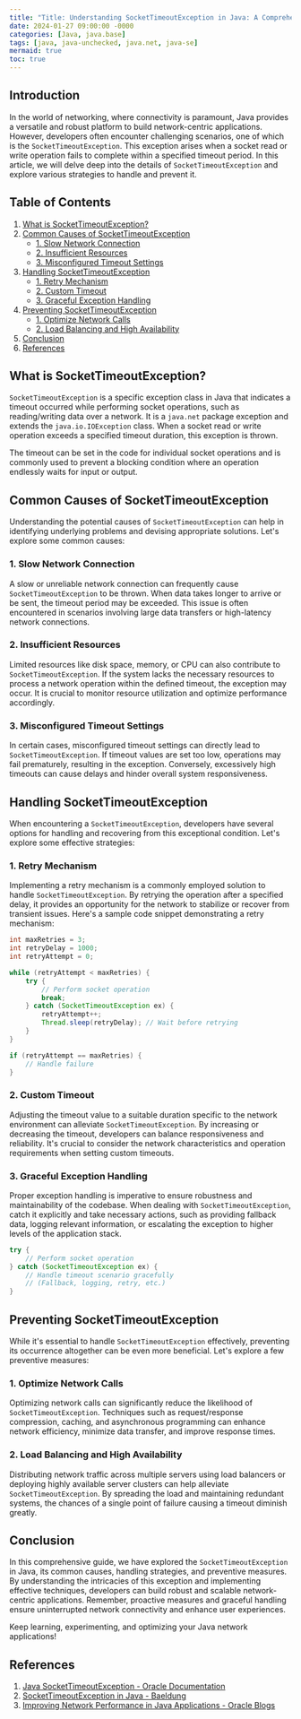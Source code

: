 ```yaml
---
title: "Title: Understanding SocketTimeoutException in Java: A Comprehensive Guide"
date: 2024-01-27 09:00:00 -0000
categories: [Java, java.base]
tags: [java, java-unchecked, java.net, java-se]
mermaid: true
toc: true
---
```



## Introduction
In the world of networking, where connectivity is paramount, Java provides a versatile and robust platform to build network-centric applications. However, developers often encounter challenging scenarios, one of which is the `SocketTimeoutException`. This exception arises when a socket read or write operation fails to complete within a specified timeout period. In this article, we will delve deep into the details of `SocketTimeoutException` and explore various strategies to handle and prevent it.

## Table of Contents
1. [What is SocketTimeoutException?](#what-is-sockettimeoutexception)
2. [Common Causes of SocketTimeoutException](#common-causes-of-sockettimeoutexception)
    * [1. Slow Network Connection](#1-slow-network-connection)
    * [2. Insufficient Resources](#2-insufficient-resources)
    * [3. Misconfigured Timeout Settings](#3-misconfigured-timeout-settings)
3. [Handling SocketTimeoutException](#handling-sockettimeoutexception)
    * [1. Retry Mechanism](#1-retry-mechanism)
    * [2. Custom Timeout](#2-custom-timeout)
    * [3. Graceful Exception Handling](#3-graceful-exception-handling)
4. [Preventing SocketTimeoutException](#preventing-sockettimeoutexception)
    * [1. Optimize Network Calls](#1-optimize-network-calls)
    * [2. Load Balancing and High Availability](#2-load-balancing-and-high-availability)
5. [Conclusion](#conclusion)
6. [References](#references)

## What is SocketTimeoutException?
`SocketTimeoutException` is a specific exception class in Java that indicates a timeout occurred while performing socket operations, such as reading/writing data over a network. It is a `java.net` package exception and extends the `java.io.IOException` class. When a socket read or write operation exceeds a specified timeout duration, this exception is thrown.

The timeout can be set in the code for individual socket operations and is commonly used to prevent a blocking condition where an operation endlessly waits for input or output.

## Common Causes of SocketTimeoutException
Understanding the potential causes of `SocketTimeoutException` can help in identifying underlying problems and devising appropriate solutions. Let's explore some common causes:

### 1. Slow Network Connection
A slow or unreliable network connection can frequently cause `SocketTimeoutException` to be thrown. When data takes longer to arrive or be sent, the timeout period may be exceeded. This issue is often encountered in scenarios involving large data transfers or high-latency network connections.

### 2. Insufficient Resources
Limited resources like disk space, memory, or CPU can also contribute to `SocketTimeoutException`. If the system lacks the necessary resources to process a network operation within the defined timeout, the exception may occur. It is crucial to monitor resource utilization and optimize performance accordingly.

### 3. Misconfigured Timeout Settings
In certain cases, misconfigured timeout settings can directly lead to `SocketTimeoutException`. If timeout values are set too low, operations may fail prematurely, resulting in the exception. Conversely, excessively high timeouts can cause delays and hinder overall system responsiveness.

## Handling SocketTimeoutException
When encountering a `SocketTimeoutException`, developers have several options for handling and recovering from this exceptional condition. Let's explore some effective strategies:

### 1. Retry Mechanism
Implementing a retry mechanism is a commonly employed solution to handle `SocketTimeoutException`. By retrying the operation after a specified delay, it provides an opportunity for the network to stabilize or recover from transient issues. Here's a sample code snippet demonstrating a retry mechanism:

```java
int maxRetries = 3;
int retryDelay = 1000;
int retryAttempt = 0;

while (retryAttempt < maxRetries) {
    try {
        // Perform socket operation
        break;
    } catch (SocketTimeoutException ex) {
        retryAttempt++;
        Thread.sleep(retryDelay); // Wait before retrying
    }
}

if (retryAttempt == maxRetries) {
    // Handle failure
}
```

### 2. Custom Timeout
Adjusting the timeout value to a suitable duration specific to the network environment can alleviate `SocketTimeoutException`. By increasing or decreasing the timeout, developers can balance responsiveness and reliability. It's crucial to consider the network characteristics and operation requirements when setting custom timeouts.

### 3. Graceful Exception Handling
Proper exception handling is imperative to ensure robustness and maintainability of the codebase. When dealing with `SocketTimeoutException`, catch it explicitly and take necessary actions, such as providing fallback data, logging relevant information, or escalating the exception to higher levels of the application stack.

```java
try {
    // Perform socket operation
} catch (SocketTimeoutException ex) {
    // Handle timeout scenario gracefully
    // (Fallback, logging, retry, etc.)
}
```

## Preventing SocketTimeoutException
While it's essential to handle `SocketTimeoutException` effectively, preventing its occurrence altogether can be even more beneficial. Let's explore a few preventive measures:

### 1. Optimize Network Calls
Optimizing network calls can significantly reduce the likelihood of `SocketTimeoutException`. Techniques such as request/response compression, caching, and asynchronous programming can enhance network efficiency, minimize data transfer, and improve response times.

### 2. Load Balancing and High Availability
Distributing network traffic across multiple servers using load balancers or deploying highly available server clusters can help alleviate `SocketTimeoutException`. By spreading the load and maintaining redundant systems, the chances of a single point of failure causing a timeout diminish greatly.

## Conclusion
In this comprehensive guide, we have explored the `SocketTimeoutException` in Java, its common causes, handling strategies, and preventive measures. By understanding the intricacies of this exception and implementing effective techniques, developers can build robust and scalable network-centric applications. Remember, proactive measures and graceful handling ensure uninterrupted network connectivity and enhance user experiences.

Keep learning, experimenting, and optimizing your Java network applications!

## References
1. [Java SocketTimeoutException - Oracle Documentation](https://docs.oracle.com/en/java/javase/11/docs/api/java.base/java/net/SocketTimeoutException.html)
2. [SocketTimeoutException in Java - Baeldung](https://www.baeldung.com/java-socket-timeout-exception)
3. [Improving Network Performance in Java Applications - Oracle Blogs](https://blogs.oracle.com/javamagazine/improving-network-performance-in-java-applications)